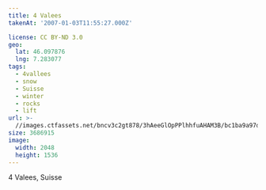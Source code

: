 ```yaml
---
title: 4 Valees
takenAt: '2007-01-03T11:55:27.000Z'

license: CC BY-ND 3.0
geo:
  lat: 46.097876
  lng: 7.283077
tags:
  - 4vallees
  - snow
  - Suisse
  - winter
  - rocks
  - lift
url: >-
  //images.ctfassets.net/bncv3c2gt878/3hAeeGlOpPPlhhfuAHAM3B/bc1ba9a97db59fc74bedcfeffbf4f5b8/4-valees_4340068903_o
size: 3686915
image:
  width: 2048
  height: 1536
---
```


4 Valees, Suisse
